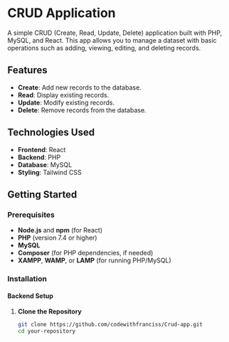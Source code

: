 # CRUD Application

A simple CRUD (Create, Read, Update, Delete) application built with PHP, MySQL, and React. This app allows you to manage a dataset with basic operations such as adding, viewing, editing, and deleting records.

## Features

- **Create**: Add new records to the database.
- **Read**: Display existing records.
- **Update**: Modify existing records.
- **Delete**: Remove records from the database.

## Technologies Used

- **Frontend**: React
- **Backend**: PHP
- **Database**: MySQL
- **Styling**: Tailwind CSS

## Getting Started

### Prerequisites

- **Node.js** and **npm** (for React)
- **PHP** (version 7.4 or higher)
- **MySQL**
- **Composer** (for PHP dependencies, if needed)
- **XAMPP**, **WAMP**, or **LAMP** (for running PHP/MySQL)

### Installation

#### Backend Setup

1. **Clone the Repository**

   ```bash
   git clone https://github.com/codewithfranciss/Crud-app.git
   cd your-repository
